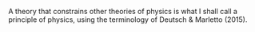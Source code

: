 A theory that constrains other theories of physics is 
what I shall call a principle of physics, using the terminology of Deutsch & Marletto (2015).
